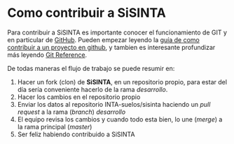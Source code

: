 # Como contribuir a SiSINTA

Para contribuir a SiSINTA es importante conocer el funcionamiento de GIT y en particular de [GitHub](github.com).
Pueden empezar leyendo la [guía de como contribuir a un proyecto en github](https://help.github.com/articles/fork-a-repo), 
y tambien es interesante profundizar más leyendo [Git Reference](http://gitref.org/).

De todas maneras el flujo de trabajo se puede resumir en:

1. Hacer un fork (clon) de **SiSINTA**, en un repositorio propio, para estar del día sería conveniente hacerlo de la rama *desarrollo*.
2. Hacer los cambios en el repositorio propio
3. Enviar los datos al repositorio INTA-suelos/sisinta haciendo un *pull request* a la rama (*branch*) *desarrollo*
4. El equipo revisa los cambios y cuando todo esta bien, lo une (*merge*) a la rama principal (*master*)
5. Ser feliz habiendo contribuido a SiSINTA

